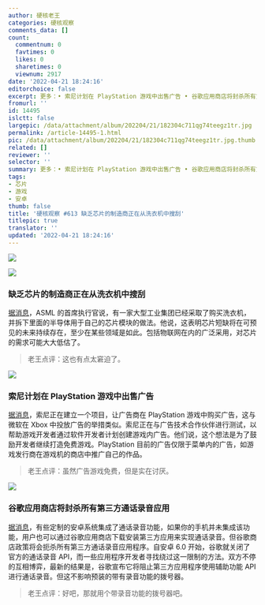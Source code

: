 ```yaml
---
author: 硬核老王
categories: 硬核观察
comments_data: []
count:
  commentnum: 0
  favtimes: 0
  likes: 0
  sharetimes: 0
  viewnum: 2917
date: '2022-04-21 18:24:16'
editorchoice: false
excerpt: 更多：• 索尼计划在 PlayStation 游戏中出售广告 • 谷歌应用商店将封杀所有第三方通话录音应用
fromurl: ''
id: 14495
islctt: false
largepic: /data/attachment/album/202204/21/182304c711qg74teegz1tr.jpg
permalink: /article-14495-1.html
pic: /data/attachment/album/202204/21/182304c711qg74teegz1tr.jpg.thumb.jpg
related: []
reviewer: ''
selector: ''
summary: 更多：• 索尼计划在 PlayStation 游戏中出售广告 • 谷歌应用商店将封杀所有第三方通话录音应用
tags:
- 芯片
- 游戏
- 安卓
thumb: false
title: '硬核观察 #613 缺乏芯片的制造商正在从洗衣机中搜刮'
titlepic: true
translator: ''
updated: '2022-04-21 18:24:16'
---
```


![](/data/attachment/album/202204/21/182304c711qg74teegz1tr.jpg)


![](/data/attachment/album/202204/21/182324j3iig6ko3llk3x6m.jpg)


### 缺乏芯片的制造商正在从洗衣机中搜刮


[据消息](https://www.scmp.com/business/article/3175018/some-chip-starved-manufacturers-are-scavenging-silicon-washing-machines)，ASML 的首席执行官说，有一家大型工业集团已经采取了购买洗衣机，并拆下里面的半导体用于自己的芯片模块的做法。他说，这表明芯片短缺将在可预见的未来持续存在，至少在某些领域是如此。包括物联网在内的广泛采用，对芯片的需求可能大大低估了。



> 
> 老王点评：这也有点太窘迫了。
> 
> 
> 


![](/data/attachment/album/202204/21/182339qle8zyfqtxnwy484.jpg)


### 索尼计划在 PlayStation 游戏中出售广告


[据消息](https://www.businessinsider.com/sony-plans-to-sell-advertising-in-playstation-games-2022-4)，索尼正在建立一个项目，让广告商在 PlayStation 游戏中购买广告，这与微软在 Xbox 中投放广告的举措类似。索尼正在与广告技术合作伙伴进行测试，以帮助游戏开发者通过软件开发者计划创建游戏内广告。他们说，这个想法是为了鼓励开发者继续打造免费游戏。PlayStation 目前的广告仅限于菜单内的广告，如游戏发行商在游戏机的商店中推广自己的作品。



> 
> 老王点评：虽然广告游戏免费，但是实在讨厌。
> 
> 
> 


![](/data/attachment/album/202204/21/182354s4f4tsf3jsrf4a44.jpg)


### 谷歌应用商店将封杀所有第三方通话录音应用


[据消息](https://www.sammobile.com/news/android-call-recording-apps-wont-work-galaxy-phone-may-11/)，有些定制的安卓系统集成了通话录音功能，如果你的手机并未集成该功能，用户也可以通过谷歌应用商店下载安装第三方应用来实现通话录音。但谷歌商店政策将会扼杀所有第三方通话录音应用程序。自安卓 6.0 开始，谷歌就关闭了官方的通话录音 API，而一些应用程序开发者寻找绕过这一限制的方法。双方不停的互相博弈，最新的结果是，谷歌宣布它将阻止第三方应用程序使用辅助功能 API 进行通话录音。但这不影响预装的带有录音功能的拨号器。



> 
> 老王点评：好吧，那就用个带录音功能的拨号器吧。
> 
> 
>